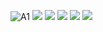 ![A1](/subquery/discount_import.jpg)
![](/subquery/discount_import2.jpg)
![](/subquery/discount_import3.jpg)
![](/subquery/import1.jpg)
![](/subquery/person_table.jpg)
![](/subquery/delet_person.jpg)
![]()
